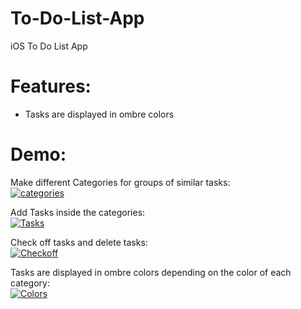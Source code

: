 # To-Do-List-App
iOS To Do List App

# Features:
- Tasks are displayed in ombre colors

# Demo:

Make different Categories for groups of similar tasks: <br/>
<a href="https://media.giphy.com/media/QZhNvTI5rIHEfnTaIm/giphy.gif"><img src="https://media.giphy.com/media/QZhNvTI5rIHEfnTaIm/giphy.gif" title="categories"/></a>

Add Tasks inside the categories: <br/>
<a href="https://media.giphy.com/media/Pk3J2E49aDzaer7XHb/giphy.gif"><img src="https://media.giphy.com/media/Pk3J2E49aDzaer7XHb/giphy.gif" title="Tasks"/></a>

Check off tasks and delete tasks: <br/>
<a href="https://media.giphy.com/media/XcG82S6sUgs5zq1pth/giphy.gif"><img src="https://media.giphy.com/media/XcG82S6sUgs5zq1pth/giphy.gif" title="Checkoff"/></a>

Tasks are displayed in ombre colors depending on the color of each category: <br/>
<a href="https://media.giphy.com/media/hrGHEp1r1RRgreyHcM/giphy.gif"><img src="https://media.giphy.com/media/hrGHEp1r1RRgreyHcM/giphy.gif" title="Colors"/></a>
